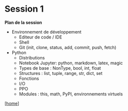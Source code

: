 # Session 1
**Plan de la session**

- Environnement de développement
  - Editeur de code / IDE
  - Shell
  - Git (init, clone, status, add, commit, push, fetch)
- Python
  - Distributions
  - Notebook Jupyter: python, markdown, latex, magic
  - Types de base : NonType, bool, int, float
  - Structures : list, tuple, range, str, dict, set
  - Fonctions
  - I/O
  - PPO
  - Modules : this, math, PyPI, environnements virtuels

[[home](README.md)]

